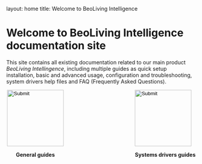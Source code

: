 layout: home
title: Welcome to BeoLiving Intelligence 
# Welcome to BeoLiving Intelligence documentation site

This site contains all existing documentation related to our main product _BeoLiving Intellingence_, including multiple guides as quick setup 
installation, basic and advanced usage, configuration and troubleshooting, system drivers help files and FAQ (Frequently Asked Questions).



<div style="margin:auto; width: 500px;">
 <div style="float:left">
  <input type="image" src="icons/guides.png" height="150px" onclick="location.href='https://ik-avi.github.io/doctest/bli-guides/'"/>
  <p align="center"><strong>General guides</strong></p>
  </div>

 <div style="float:right">
  <input type="image" src="icons/systems.png" height="150px" onclick="location.href='https://ik-avi.github.io/doctest/bli-help-files/drivers/main.html'"/>
 <p align="center"><strong>Systems drivers guides</strong></p>
 </div>


